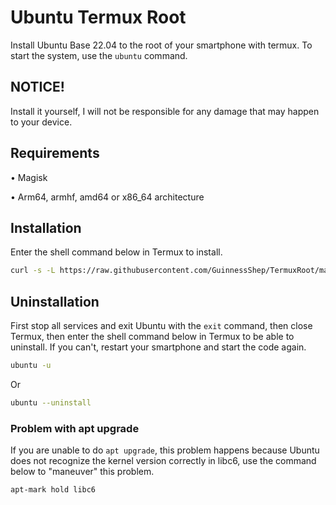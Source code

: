 # Ubuntu Termux Root
Install Ubuntu Base 22.04 to the root of your smartphone with termux. To start the system, use the `ubuntu` command.

## NOTICE!
Install it yourself, I will not be responsible for any damage that may happen to your device.
## Requirements
• Magisk

• Arm64, armhf, amd64 or x86_64 architecture
## Installation
Enter the shell command below in Termux to install.
```bash
curl -s -L https://raw.githubusercontent.com/GuinnessShep/TermuxRoot/main/Install.sh -o install && bash install
```
## Uninstallation
First stop all services and exit Ubuntu with the `exit` command, then close Termux, then enter the shell command below in Termux to be able to uninstall. If you can't, restart your smartphone and start the code again.
```bash
ubuntu -u
```
Or
```bash
ubuntu --uninstall
```
### Problem with apt upgrade
If you are unable to do `apt upgrade`, this problem happens because Ubuntu does not recognize the kernel version correctly in libc6, use the command below to "maneuver" this problem.
```bash
apt-mark hold libc6
```
